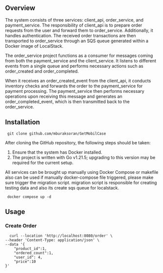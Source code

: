 
## Overview

The system consists of three services: client_api, order_service, and payment_service. 
The responsibility of client_api is to prepare order requests from the user and forward them to order_service.
Additionally, it handles authentication.
The received order transactions are then transported to order_service through an 
SQS queue generated within a Docker image of LocalStack.

The order_service project functions as a consumer for messages coming from both the payment_service and the client_service.
It listens to different events from a single queue and performs necessary actions such as order_created and order_completed.

When it receives an order_created_event from the client_api, 
it conducts inventory checks and forwards the order to the payment_service for payment processing. 
The payment_service then performs necessary operations upon receiving this message and generates an order_completed_event, 
which is then transmitted back to the order_service.

## Installation
```command
 git clone github.com/mburaksoran/GetMobilCase
```

After cloning the GitHub repository, the following steps should be taken:

1. Ensure that the system has Docker installed. 
2. The project is written with Go v1.21.5; upgrading to this version may be required for the current setup.

All services can be brought up manually using Docker Compose or makefile also can be used 
if manually docker-compose file triggered, please make sure trigger the migration script.
migration script is responsible for creating testing data and also its create sqs queue for localstack.

```command
 docker compose up -d
```

## Usage

### Create Order

```shell
  curl --location 'http://localhost:8080/order' \
--header 'Content-Type: application/json' \
--data '{
    "product_id":1,
    "ordered_count":1,
    "user_id": 4,
    "price":10
}'
```
